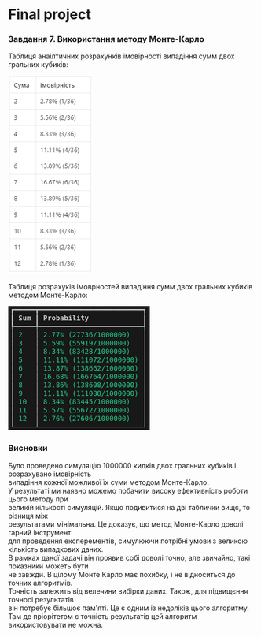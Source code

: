 # Final project

### Завдання 7. Використання методу Монте-Карло

Таблиця анаілтичних розрахунків імовірності випадіння сумм двох гральних кубиків:

![alt text](./task_seven/dba25f8d-4764-46dc-bc57-6fc51c4e782a120.png)

Таблиця розрахуків імоврностей випадіння сумм двох гральних кубиків методом Монте-Карло:

![alt text](./task_seven/monte-carlo-results.png)

### Висновки
Було проведено симуляцію 1000000 кидків двох гральних кубиків і розрахувано імовірність  
випадіння кожної можливої їх суми методом Монте-Карло.  
У результаті ми наявно можемо побачити високу ефективність роботи цього методу при  
великій кількості симуляцій. Якщо подивитися на дві таблички вищє, то різниця між  
результатами мінімальна. Це доказує, що метод Монте-Карло доволі гарний інструмент  
для проведення експерементів, симулюючи потрібні умови з великою кількість випадкових даних.  
В рамках даної задачі він проявив собі доволі точно, але звичайно, такі показники можеть бути  
не завжди. В цілому Монте Карло має похибку, і не відноситься до точних алгоритмів.  
Точність залежить від велечини вибірки даних. Також, для підвищєння точносі результатів  
він потребує більшоє пам'яті. Це є одним із недоліків цього алгоритму.  
Там де пріорітетом є точність результатів цей алгоритм використовувати не можна.
